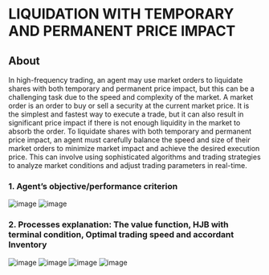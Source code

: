 # LIQUIDATION WITH TEMPORARY AND PERMANENT PRICE IMPACT
## About
In high-frequency trading, an agent may use market orders to liquidate shares with both temporary and permanent price impact, but this can be a challenging task due to the speed and complexity of the market.
A market order is an order to buy or sell a security at the current market price. It is the simplest and fastest way to execute a trade, but it can also result in significant price impact if there is not enough liquidity in the market to absorb the order.
To liquidate shares with both temporary and permanent price impact, an agent must carefully balance the speed and size of their market orders to minimize market impact and achieve the desired execution price. This can involve using sophisticated algorithms and trading strategies to analyze market conditions and adjust trading parameters in real-time.

### 1. Agent’s objective/performance criterion
![image](https://github.com/joy-bb/HFT_CW1_w1613280/assets/71431452/f9481279-3f0e-4461-9a30-9392a3e8d548)
![image](https://github.com/joy-bb/HFT_CW1_w1613280/assets/71431452/2c9593e9-4644-4614-845c-006947509882)

### 2. Processes explanation: The value function, HJB with terminal condition, Optimal trading speed and accordant Inventory
![image](https://github.com/joy-bb/HFT_CW1_w1613280/assets/71431452/95e3a186-0171-4037-a6c2-9be9357be7c1)
![image](https://github.com/joy-bb/HFT_CW1_w1613280/assets/71431452/67eda45f-ac69-463d-9ab1-a5665ea339bb)
![image](https://github.com/joy-bb/HFT_CW1_w1613280/assets/71431452/85c87e31-eecf-4444-aeb6-fbc8664a143b)
![image](https://github.com/joy-bb/HFT_CW1_w1613280/assets/71431452/bde03793-2b22-4141-86ca-9d3a3c34c0e9)



